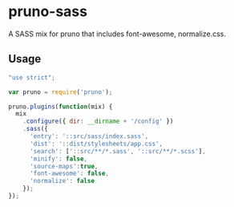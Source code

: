 # pruno-sass

A SASS mix for pruno that includes font-awesome, normalize.css.

## Usage

```js
"use strict";

var pruno = require('pruno');

pruno.plugins(function(mix) {
  mix
    .configure({ dir: __dirname + '/config' })
    .sass({
      'entry': '::src/sass/index.sass',
      'dist': '::dist/stylesheets/app.css',
      'search': ['::src/**/*.sass', '::src/**/*.scss'],
      'minify': false,
      'source-maps':true,
      'font-awesome': false,
      'normalize': false
    });
});
```
